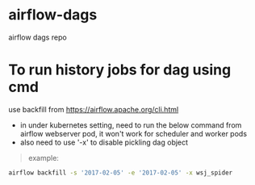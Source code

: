 # airflow-dags
airflow dags repo

# To run history jobs for dag using cmd
use backfill from https://airflow.apache.org/cli.html
- in under kubernetes setting, need to run the below command from airflow webserver pod, it won't work for scheduler and worker pods
- also need to use '-x' to disable pickling dag object
> example:
```bash
airflow backfill -s '2017-02-05' -e '2017-02-05' -x wsj_spider
```

